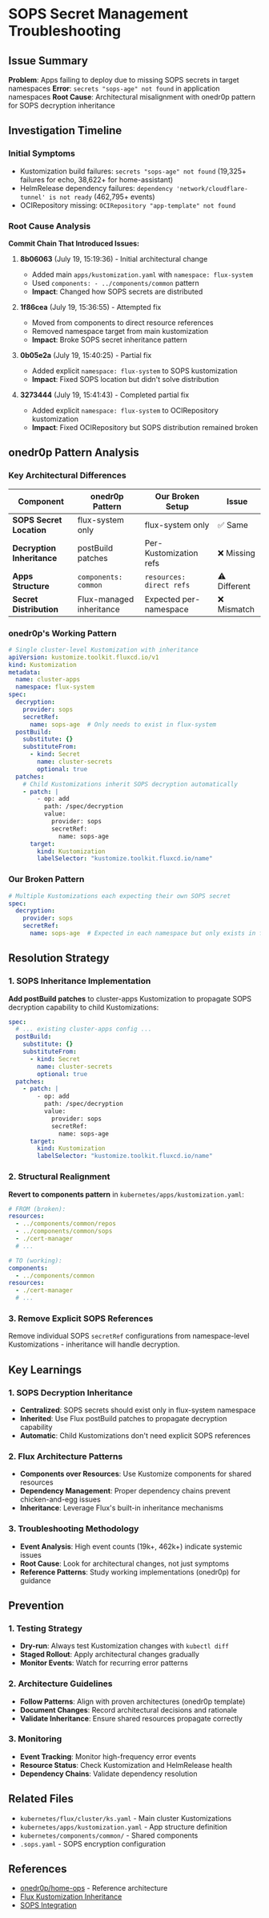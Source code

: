 # SOPS Secret Management Troubleshooting

## Issue Summary

**Problem**: Apps failing to deploy due to missing SOPS secrets in target namespaces
**Error**: `secrets "sops-age" not found` in application namespaces
**Root Cause**: Architectural misalignment with onedr0p pattern for SOPS decryption inheritance

## Investigation Timeline

### Initial Symptoms
- Kustomization build failures: `secrets "sops-age" not found` (19,325+ failures for echo, 38,622+ for home-assistant)
- HelmRelease dependency failures: `dependency 'network/cloudflare-tunnel' is not ready` (462,795+ events)
- OCIRepository missing: `OCIRepository "app-template" not found`

### Root Cause Analysis

**Commit Chain That Introduced Issues:**

1. **8b06063** (July 19, 15:19:36) - Initial architectural change
   - Added main `apps/kustomization.yaml` with `namespace: flux-system`
   - Used `components: - ../components/common` pattern
   - **Impact**: Changed how SOPS secrets are distributed

2. **1f86cea** (July 19, 15:36:55) - Attempted fix
   - Moved from components to direct resource references
   - Removed namespace target from main kustomization
   - **Impact**: Broke SOPS secret inheritance pattern

3. **0b05e2a** (July 19, 15:40:25) - Partial fix
   - Added explicit `namespace: flux-system` to SOPS kustomization
   - **Impact**: Fixed SOPS location but didn't solve distribution

4. **3273444** (July 19, 15:41:43) - Completed partial fix
   - Added explicit `namespace: flux-system` to OCIRepository kustomization
   - **Impact**: Fixed OCIRepository but SOPS distribution remained broken

## onedr0p Pattern Analysis

### Key Architectural Differences

| Component | onedr0p Pattern | Our Broken Setup | Issue |
|-----------|-----------------|------------------|--------|
| **SOPS Secret Location** | flux-system only | flux-system only | ✅ Same |
| **Decryption Inheritance** | postBuild patches | Per-Kustomization refs | ❌ Missing |
| **Apps Structure** | `components: common` | `resources: direct refs` | ⚠️ Different |
| **Secret Distribution** | Flux-managed inheritance | Expected per-namespace | ❌ Mismatch |

### onedr0p's Working Pattern

```yaml
# Single cluster-level Kustomization with inheritance
apiVersion: kustomize.toolkit.fluxcd.io/v1
kind: Kustomization
metadata:
  name: cluster-apps
  namespace: flux-system
spec:
  decryption:
    provider: sops
    secretRef:
      name: sops-age  # Only needs to exist in flux-system
  postBuild:
    substitute: {}
    substituteFrom:
      - kind: Secret
        name: cluster-secrets
        optional: true
  patches:
    # Child Kustomizations inherit SOPS decryption automatically
    - patch: |
        - op: add
          path: /spec/decryption
          value:
            provider: sops
            secretRef:
              name: sops-age
      target:
        kind: Kustomization
        labelSelector: "kustomize.toolkit.fluxcd.io/name"
```

### Our Broken Pattern

```yaml
# Multiple Kustomizations each expecting their own SOPS secret
spec:
  decryption:
    provider: sops
    secretRef:
      name: sops-age  # Expected in each namespace but only exists in flux-system
```

## Resolution Strategy

### 1. SOPS Inheritance Implementation

**Add postBuild patches** to cluster-apps Kustomization to propagate SOPS decryption capability to child Kustomizations:

```yaml
spec:
  # ... existing cluster-apps config ...
  postBuild:
    substitute: {}
    substituteFrom:
      - kind: Secret
        name: cluster-secrets
        optional: true
  patches:
    - patch: |
        - op: add
          path: /spec/decryption
          value:
            provider: sops
            secretRef:
              name: sops-age
      target:
        kind: Kustomization
        labelSelector: "kustomize.toolkit.fluxcd.io/name"
```

### 2. Structural Realignment

**Revert to components pattern** in `kubernetes/apps/kustomization.yaml`:

```yaml
# FROM (broken):
resources:
  - ../components/common/repos
  - ../components/common/sops
  - ./cert-manager
  # ...

# TO (working):
components:
  - ../components/common
resources:
  - ./cert-manager
  # ...
```

### 3. Remove Explicit SOPS References

Remove individual SOPS `secretRef` configurations from namespace-level Kustomizations - inheritance will handle decryption.

## Key Learnings

### 1. SOPS Decryption Inheritance
- **Centralized**: SOPS secrets should exist only in flux-system namespace
- **Inherited**: Use Flux postBuild patches to propagate decryption capability
- **Automatic**: Child Kustomizations don't need explicit SOPS references

### 2. Flux Architecture Patterns
- **Components over Resources**: Use Kustomize components for shared resources
- **Dependency Management**: Proper dependency chains prevent chicken-and-egg issues
- **Inheritance**: Leverage Flux's built-in inheritance mechanisms

### 3. Troubleshooting Methodology
- **Event Analysis**: High event counts (19k+, 462k+) indicate systemic issues
- **Root Cause**: Look for architectural changes, not just symptoms
- **Reference Patterns**: Study working implementations (onedr0p) for guidance

## Prevention

### 1. Testing Strategy
- **Dry-run**: Always test Kustomization changes with `kubectl diff`
- **Staged Rollout**: Apply architectural changes gradually
- **Monitor Events**: Watch for recurring error patterns

### 2. Architecture Guidelines
- **Follow Patterns**: Align with proven architectures (onedr0p template)
- **Document Changes**: Record architectural decisions and rationale
- **Validate Inheritance**: Ensure shared resources propagate correctly

### 3. Monitoring
- **Event Tracking**: Monitor high-frequency error events
- **Resource Status**: Check Kustomization and HelmRelease health
- **Dependency Chains**: Validate dependency resolution

## Related Files

- `kubernetes/flux/cluster/ks.yaml` - Main cluster Kustomizations
- `kubernetes/apps/kustomization.yaml` - App structure definition  
- `kubernetes/components/common/` - Shared components
- `.sops.yaml` - SOPS encryption configuration

## References

- [onedr0p/home-ops](https://github.com/onedr0p/home-ops) - Reference architecture
- [Flux Kustomization Inheritance](https://fluxcd.io/flux/components/kustomize/kustomizations/#post-build-variable-substitution)
- [SOPS Integration](https://fluxcd.io/flux/guides/mozilla-sops/)
